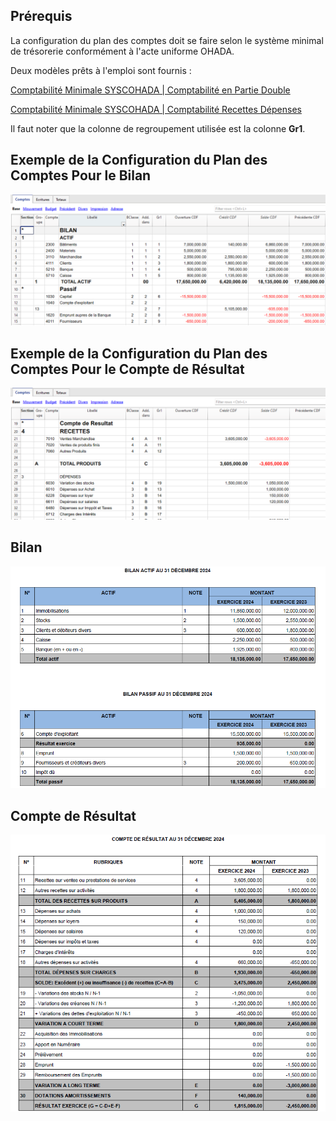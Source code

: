 ## Prérequis

La configuration du plan des comptes doit se faire selon le système minimal de trésorerie conformément à l'acte uniforme OHADA.

Deux modèles prêts à l'emploi sont fournis :

[Comptabilité Minimale SYSCOHADA | Comptabilité en Partie Double](https://github.com/BananaAccounting/OHADA/raw/main/syscohada/minimal/templates/minimal_ohada_double_entry_model.ac2)

[Comptabilité Minimale SYSCOHADA | Comptabilité Recettes Dépenses](https://github.com/BananaAccounting/OHADA/raw/main/syscohada/minimal/templates/minimal_ohada_income_expenses_model.ac2)

Il faut noter que la colonne de regroupement utilisée est la colonne **Gr1**.

## Exemple de la Configuration du Plan des Comptes Pour le Bilan

![Plan des comptes bilan](https://github.com/BananaAccounting/OHADA/blob/main/syscohada/minimal/extensions/images/accounting_plan_balance_sheet.png?raw=true)

## Exemple de la Configuration du Plan des Comptes Pour le Compte de Résultat

![Plan des comptes compte de résultat](https://github.com/BananaAccounting/OHADA/blob/main/syscohada/minimal/extensions/images/accounting_plan_profit_loss.png?raw=true)

## Bilan

![bilan](https://github.com/BananaAccounting/OHADA/blob/main/syscohada/minimal/extensions/images/active_passive_balance_sheet.png?raw=true)

## Compte de Résultat

![compte de résultat](https://github.com/BananaAccounting/OHADA/blob/main/syscohada/minimal/extensions/images/profit_loss.png?raw=true)
